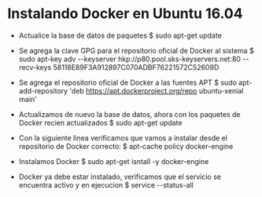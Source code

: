 # Instalando Docker en Ubuntu 16.04

* Actualice la base de datos de paquetes
    $ sudo apt-get update

* Se agrega la clave GPG para el repositorio oficial de Docker al sistema
    $ sudo apt-key adv --keyserver hkp://p80.pool.sks-keyservers.net:80 --recv-keys 58118E89F3A912897C070ADBF76221572C52609D

* Se agrega el repositorio oficial de Docker a las fuentes APT
    $ sudo apt-add-repository 'deb https://apt.dockerproject.org/repo ubuntu-xenial main'

* Actualizamos de nuevo la base de datos, ahora con los paquetes de Docker recien actualizados
    $ sudo apt-get update

* Con la siguiente linea verificamos que vamos a instalar desde el repositorio de Docker correcto:
    $ apt-cache policy docker-engine

* Instalamos Docker
    $ sudo apt-get isntall -y docker-engine

* Docker ya debe estar instalado, verificamos que el servicio se encuentra activo y en ejecucion
    $ service --status-all

